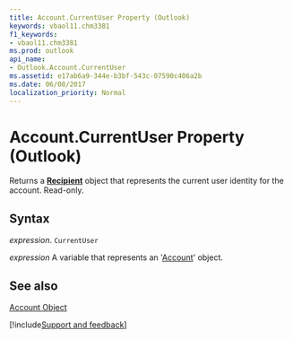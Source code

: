 ```yaml
---
title: Account.CurrentUser Property (Outlook)
keywords: vbaol11.chm3381
f1_keywords:
- vbaol11.chm3381
ms.prod: outlook
api_name:
- Outlook.Account.CurrentUser
ms.assetid: e17ab6a9-344e-b3bf-543c-07590c406a2b
ms.date: 06/08/2017
localization_priority: Normal
---
```



# Account.CurrentUser Property (Outlook)

Returns a  **[Recipient](Outlook.Recipient.md)** object that represents the current user identity for the account. Read-only.


## Syntax

_expression_. `CurrentUser`

_expression_ A variable that represents an '[Account](Outlook.Account.md)' object.


## See also


[Account Object](Outlook.Account.md)

[!include[Support and feedback](~/includes/feedback-boilerplate.md)]